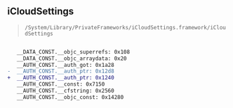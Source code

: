 ## iCloudSettings

> `/System/Library/PrivateFrameworks/iCloudSettings.framework/iCloudSettings`

```diff

   __DATA_CONST.__objc_superrefs: 0x108
   __DATA_CONST.__objc_arraydata: 0x20
   __AUTH_CONST.__auth_got: 0x1a28
-  __AUTH_CONST.__auth_ptr: 0x12d8
+  __AUTH_CONST.__auth_ptr: 0x1240
   __AUTH_CONST.__const: 0x7150
   __AUTH_CONST.__cfstring: 0x2560
   __AUTH_CONST.__objc_const: 0x14280

```
